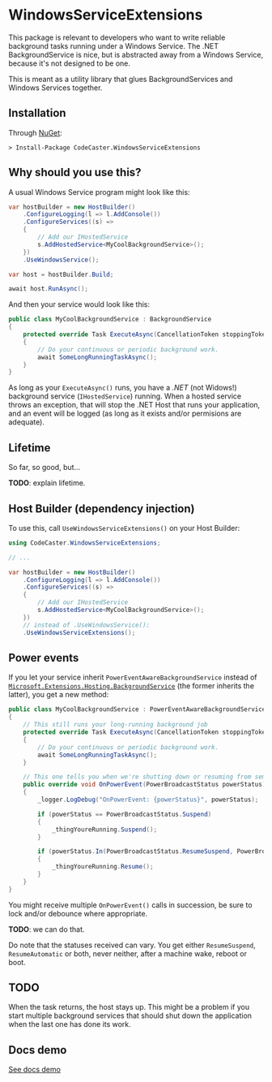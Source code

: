﻿# WindowsServiceExtensions
This package is relevant to developers who want to write reliable background tasks running under a Windows Service. The .NET BackgroundService is nice, but is abstracted away from a Windows Service, because it's not designed to be one.

This is meant as a utility library that glues BackgroundServices and Windows Services together.

## Installation
Through [NuGet](https://www.nuget.org/packages/CodeCaster.WindowsServiceExtensions/):

    > Install-Package CodeCaster.WindowsServiceExtensions

## Why should you use this?
A usual Windows Service program might look like this:

```C#
var hostBuilder = new HostBuilder()
    .ConfigureLogging(l => l.AddConsole())
    .ConfigureServices((s) =>
    {
        // Add our IHostedService
        s.AddHostedService<MyCoolBackgroundService>();
    })
    .UseWindowsService();

var host = hostBuilder.Build;

await host.RunAsync();
```

And then your service would look like this:

```C#
public class MyCoolBackgroundService : BackgroundService
{
    protected override Task ExecuteAsync(CancellationToken stoppingToken)
    {
        // Do your continuous or periodic background work.
        await SomeLongRunningTaskAsync();
    }
}
```

As long as your `ExecuteAsync()` runs, you have a _.NET_ (not Widows!) background service (`IHostedService`) running. When a hosted service throws an exception, that will stop the .NET Host that runs your application, and an event will be logged (as long as it exists and/or permisions are adequate).

## Lifetime
So far, so good, but...

**TODO**: explain lifetime.

## Host Builder (dependency injection)
To use this, call `UseWindowsServiceExtensions()` on your Host Builder:

```C#
using CodeCaster.WindowsServiceExtensions;

// ...

var hostBuilder = new HostBuilder()
    .ConfigureLogging(l => l.AddConsole())
    .ConfigureServices((s) =>
    {
        // Add our IHostedService
        s.AddHostedService<MyCoolBackgroundService>();
    })
    // instead of .UseWindowsService():    
    .UseWindowsServiceExtensions();
```

## Power events
If you let your service inherit `PowerEventAwareBackgroundService` instead of [`Microsoft.Extensions.Hosting.BackgroundService`](https://docs.microsoft.com/en-us/dotnet/api/microsoft.extensions.hosting.backgroundservice?view=dotnet-plat-ext-5.0) (the former inherits the latter), you get a new method:

```C#
public class MyCoolBackgroundService : PowerEventAwareBackgroundService
{
    // This still runs your long-running background job
    protected override Task ExecuteAsync(CancellationToken stoppingToken)
    {
        // Do your continuous or periodic background work.
        await SomeLongRunningTaskAsync();
    }

    // This one tells you when we're shutting down or resuming from semi-hibernation
    public override void OnPowerEvent(PowerBroadcastStatus powerStatus)
    {
        _logger.LogDebug("OnPowerEvent: {powerStatus}", powerStatus);

        if (powerStatus == PowerBroadcastStatus.Suspend)
        {
            _thingYoureRunning.Suspend();
        }

        if (powerStatus.In(PowerBroadcastStatus.ResumeSuspend, PowerBroadcastStatus.ResumeAutomatic))
        {
            _thingYoureRunning.Resume();
        }
    }
}
```

You might receive multiple `OnPowerEvent()` calls in succession, be sure to lock and/or debounce where appropriate.

**TODO**: we can do that.

Do note that the statuses received can vary. You get either `ResumeSuspend`, `ResumeAutomatic` or both, never neither, after a machine wake, reboot or boot.

## TODO
When the task returns, the host stays up. This might be a problem if you start multiple background services that should shut down the application when the last one has done its work.

## Docs demo

[See docs demo](demo)

